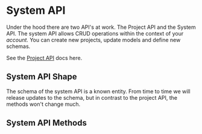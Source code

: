 # System API
Under the hood there are two API's at work. The Project API and the System API. The system API allows CRUD operations within the context of your _account._ You can create new projects, update models and define new schemas.

See the [Project API](./project-api.md) docs here.

## System API Shape
The schema of the system API is a known entity. From time to time we will release updates to the schema, but in contrast to the project API, the methods won't change much.

## System API Methods